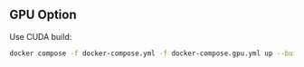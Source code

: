 
## GPU Option
Use CUDA build:
```bash
docker compose -f docker-compose.yml -f docker-compose.gpu.yml up --build
```

